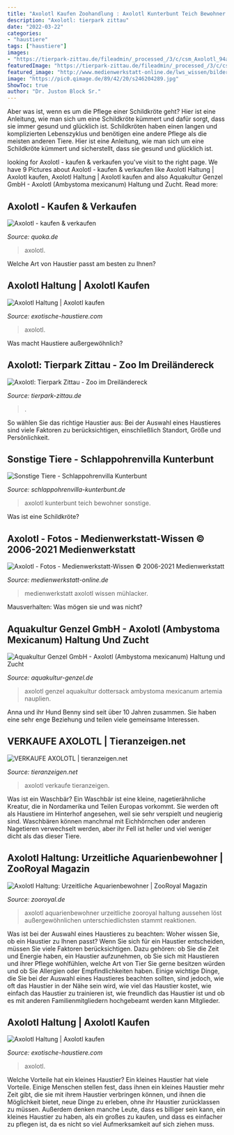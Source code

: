 ```yaml
---
title: "Axolotl Kaufen Zoohandlung : Axolotl Kunterbunt Teich Bewohner Sonstige"
description: "Axolotl: tierpark zittau"
date: "2022-03-22"
categories:
- "haustiere"
tags: ["haustiere"]
images:
- "https://tierpark-zittau.de/fileadmin/_processed_/3/c/csm_Axolotl_94a885778f.jpg"
featuredImage: "https://tierpark-zittau.de/fileadmin/_processed_/3/c/csm_Axolotl_94a885778f.jpg"
featured_image: "http://www.medienwerkstatt-online.de/lws_wissen/bilder/29703-3.jpg"
image: "https://pic0.qimage.de/89/42/20/s246204289.jpg"
ShowToc: true
author: "Dr. Juston Block Sr."
---
```



Aber was ist, wenn es um die Pflege einer Schildkröte geht? Hier ist eine Anleitung, wie man sich um eine Schildkröte kümmert und dafür sorgt, dass sie immer gesund und glücklich ist.
Schildkröten haben einen langen und komplizierten Lebenszyklus und benötigen eine andere Pflege als die meisten anderen Tiere. Hier ist eine Anleitung, wie man sich um eine Schildkröte kümmert und sicherstellt, dass sie gesund und glücklich ist.

	

		
looking for Axolotl - kaufen &amp; verkaufen you've visit to the right page. We have 9 Pictures about Axolotl - kaufen &amp; verkaufen like Axolotl Haltung | Axolotl kaufen, Axolotl Haltung | Axolotl kaufen and also Aquakultur Genzel GmbH - Axolotl (Ambystoma mexicanum) Haltung und Zucht. Read more:
		
    
## Axolotl - Kaufen &amp; Verkaufen

<img loading=lazy src="https://pic0.qimage.de/89/42/20/s246204289.jpg" onerror="this.onerror=null;this.src='https://tse4.mm.bing.net/th?id=OIP.QfNpqJNkrxyiKWPnxOHwNwAAAA&amp;pid=15.1';" alt="Axolotl - kaufen &amp; verkaufen">

_Source: quoka.de_

>axolotl. 

	

Welche Art von Haustier passt am besten zu Ihnen?

    
## Axolotl Haltung | Axolotl Kaufen

<img loading=lazy src="https://exotische-haustiere.com/wp-content/uploads/2018/10/Axolotl-kaufen-e1540231115129-860x376.jpg" onerror="this.onerror=null;this.src='https://tse1.mm.bing.net/th?id=OIP._H7Cr0J3noXLtQWE69dXLgHaDP&amp;pid=15.1';" alt="Axolotl Haltung | Axolotl kaufen">

_Source: exotische-haustiere.com_

>axolotl. 

	

Was macht Haustiere außergewöhnlich?

    
## Axolotl: Tierpark Zittau - Zoo Im Dreiländereck

<img loading=lazy src="https://tierpark-zittau.de/fileadmin/_processed_/3/c/csm_Axolotl_94a885778f.jpg" onerror="this.onerror=null;this.src='https://tse4.mm.bing.net/th?id=OIP.BpfGlYnW4eFFFgdhptMMaAHaFj&amp;pid=15.1';" alt="Axolotl: Tierpark Zittau - Zoo im Dreiländereck">

_Source: tierpark-zittau.de_

>. 

	

So wählen Sie das richtige Haustier aus: Bei der Auswahl eines Haustieres sind viele Faktoren zu berücksichtigen, einschließlich Standort, Größe und Persönlichkeit.

    
## Sonstige Tiere - Schlappohrenvilla Kunterbunt

<img loading=lazy src="http://www.schlappohrenvilla-kunterbunt.de/attachments/Image/Axolotl_4.JPG.jpg?template=generic" onerror="this.onerror=null;this.src='https://tse3.mm.bing.net/th?id=OIP.lDu1t5KaWm3Q2mf_CCz1dAHaFj&amp;pid=15.1';" alt="Sonstige Tiere - Schlappohrenvilla Kunterbunt">

_Source: schlappohrenvilla-kunterbunt.de_

>axolotl kunterbunt teich bewohner sonstige. 

	

Was ist eine Schildkröte?

    
## Axolotl - Fotos - Medienwerkstatt-Wissen © 2006-2021 Medienwerkstatt

<img loading=lazy src="http://www.medienwerkstatt-online.de/lws_wissen/bilder/29703-3.jpg" onerror="this.onerror=null;this.src='https://tse4.mm.bing.net/th?id=OIP.5WdKbVCXguVJhaBlC1BQsgHaE8&amp;pid=15.1';" alt="Axolotl - Fotos - Medienwerkstatt-Wissen © 2006-2021 Medienwerkstatt">

_Source: medienwerkstatt-online.de_

>medienwerkstatt axolotl wissen mühlacker. 

	

Mausverhalten: Was mögen sie und was nicht?

    
## Aquakultur Genzel GmbH - Axolotl (Ambystoma Mexicanum) Haltung Und Zucht

<img loading=lazy src="https://www.aquakultur-genzel.de/grafiken/fotos/axolotl_9.jpg" onerror="this.onerror=null;this.src='https://tse2.mm.bing.net/th?id=OIP.avrLynEK0W-cyxbdMJGaIgHaDz&amp;pid=15.1';" alt="Aquakultur Genzel GmbH - Axolotl (Ambystoma mexicanum) Haltung und Zucht">

_Source: aquakultur-genzel.de_

>axolotl genzel aquakultur dottersack ambystoma mexicanum artemia nauplien. 

	

Anna und ihr Hund Benny sind seit über 10 Jahren zusammen. Sie haben eine sehr enge Beziehung und teilen viele gemeinsame Interessen.

    
## VERKAUFE AXOLOTL | Tieranzeigen.net

<img loading=lazy src="https://www.tieranzeigen.net/export/qFPZvMimIU7t.jpg" onerror="this.onerror=null;this.src='https://tse1.mm.bing.net/th?id=OIP.0yQdzT8hN6b09rnCm-rtkgHaHa&amp;pid=15.1';" alt="VERKAUFE AXOLOTL | tieranzeigen.net">

_Source: tieranzeigen.net_

>axolotl verkaufe tieranzeigen. 

	

Was ist ein Waschbär?
Ein Waschbär ist eine kleine, nagetierähnliche Kreatur, die in Nordamerika und Teilen Europas vorkommt. Sie werden oft als Haustiere im Hinterhof angesehen, weil sie sehr verspielt und neugierig sind. Waschbären können manchmal mit Eichhörnchen oder anderen Nagetieren verwechselt werden, aber ihr Fell ist heller und viel weniger dicht als das dieser Tiere.

    
## Axolotl Haltung: Urzeitliche Aquarienbewohner | ZooRoyal Magazin

<img loading=lazy src="https://www.zooroyal.de/magazin/wp-content/uploads/2015/10/axolotl-505x290.jpg" onerror="this.onerror=null;this.src='https://tse1.mm.bing.net/th?id=OIP.MWJWbI8uXUTEEPGTUZg65AHaEQ&amp;pid=15.1';" alt="Axolotl Haltung: Urzeitliche Aquarienbewohner | ZooRoyal Magazin">

_Source: zooroyal.de_

>axolotl aquarienbewohner urzeitliche zooroyal haltung aussehen löst außergewöhnlichen unterschiedlichsten stammt reaktionen. 

	

Was ist bei der Auswahl eines Haustieres zu beachten: Woher wissen Sie, ob ein Haustier zu Ihnen passt?
Wenn Sie sich für ein Haustier entscheiden, müssen Sie viele Faktoren berücksichtigen. Dazu gehören: ob Sie die Zeit und Energie haben, ein Haustier aufzunehmen, ob Sie sich mit Haustieren und ihrer Pflege wohlfühlen, welche Art von Tier Sie gerne besitzen würden und ob Sie Allergien oder Empfindlichkeiten haben. Einige wichtige Dinge, die Sie bei der Auswahl eines Haustieres beachten sollten, sind jedoch, wie oft das Haustier in der Nähe sein wird, wie viel das Haustier kostet, wie einfach das Haustier zu trainieren ist, wie freundlich das Haustier ist und ob es mit anderen Familienmitgliedern hochgebeamt werden kann Mitglieder.

    
## Axolotl Haltung | Axolotl Kaufen

<img loading=lazy src="https://exotische-haustiere.com/wp-content/uploads/2018/10/Axolotl-kaufen-e1540231115129-768x336.jpg" onerror="this.onerror=null;this.src='https://tse3.mm.bing.net/th?id=OIP.5WLEE-EHpQvK0wfn_2MrXQHaDP&amp;pid=15.1';" alt="Axolotl Haltung | Axolotl kaufen">

_Source: exotische-haustiere.com_

>axolotl. 

	

Welche Vorteile hat ein kleines Haustier?
Ein kleines Haustier hat viele Vorteile. Einige Menschen stellen fest, dass ihnen ein kleines Haustier mehr Zeit gibt, die sie mit ihrem Haustier verbringen können, und ihnen die Möglichkeit bietet, neue Dinge zu erleben, ohne ihr Haustier zurücklassen zu müssen. Außerdem denken manche Leute, dass es billiger sein kann, ein kleines Haustier zu haben, als ein großes zu kaufen, und dass es einfacher zu pflegen ist, da es nicht so viel Aufmerksamkeit auf sich ziehen muss.

